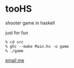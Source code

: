 tooHS
=====

shooter game in haskell

just for fun

    % cd src
    % ghc --make Main.hs -o game
    % ./game

[email me](mailto:flazzarino@gmail.com)
